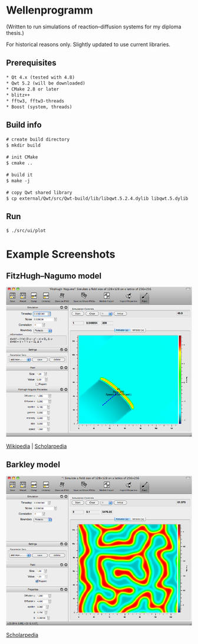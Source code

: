 # Wellenprogramm

(Written to run simulations of reaction–diffusion systems for my diploma thesis.)

For historical reasons only. Slightly updated to use current libraries.

## Prerequisites

    * Qt 4.x (tested with 4.8)
    * Qwt 5.2 (will be downloaded)
    * CMake 2.8 or later
    * blitz++
    * fftw3, fftw3-threads
    * Boost (system, threads)

## Build info

    # create build directory
    $ mkdir build

    # init CMake
    $ cmake ..

    # build it
    $ make -j

    # copy Qwt shared library
    $ cp external/Qwt/src/Qwt-build/lib/libqwt.5.2.4.dylib libqwt.5.dylib

## Run

    $ ./src/ui/plot

# Example Screenshots

## FitzHugh–Nagumo model

![FHN model](/example_fhn.png?raw=true)

[Wikipedia](http://en.wikipedia.org/wiki/FitzHugh–Nagumo_model) | [Scholarpedia](http://scholarpedia.org/article/FitzHugh-Nagumo_model)

## Barkley model

![Barkley model](/example_barkley.png?raw=true)

[Scholarpedia](http://www.scholarpedia.org/article/Barkley_model)
